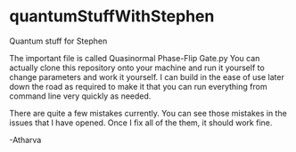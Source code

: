 # quantumStuffWithStephen
 Quantum stuff for Stephen
 
The important file is called Quasinormal Phase-Flip Gate.py
You can actually clone this repository onto your machine and run it yourself to change parameters and work it yourself. I can build in the ease of use later down the road as required to make it that you can run everything from command line very quickly as needed.

There are quite a few mistakes currently. You can see those mistakes in the issues that I have opened. Once I fix all of the them, it should work fine.

-Atharva
